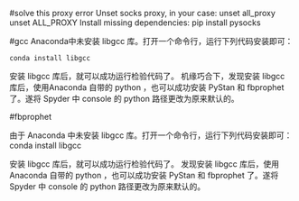 #solve this proxy error
Unset socks proxy, in your case:
unset all_proxy
unset ALL_PROXY
Install missing dependencies:
pip install pysocks

#gcc
 Anaconda中未安装 libgcc 库。打开一个命令行，运行下列代码安装即可：
 ```
 conda install libgcc

 ```
 安装 libgcc 库后，就可以成功运行检验代码了。
机缘巧合下，发现安装 libgcc 库后，使用Anaconda 自带的 python ，也可以成功安装 PyStan 和 fbprophet 了。遂将 Spyder 中 console 的 python 路径更改为原来默认的。

#fbprophet

由于 Anaconda 中未安装 libgcc 库。打开一个命令行，运行下列代码安装即可：
conda install libgcc

安装 libgcc 库后，就可以成功运行检验代码了。
发现安装 libgcc 库后，使用Anaconda 自带的 python ，也可以成功安装 PyStan 和 fbprophet 了。遂将 Spyder 中 console 的 python 路径更改为原来默认的。